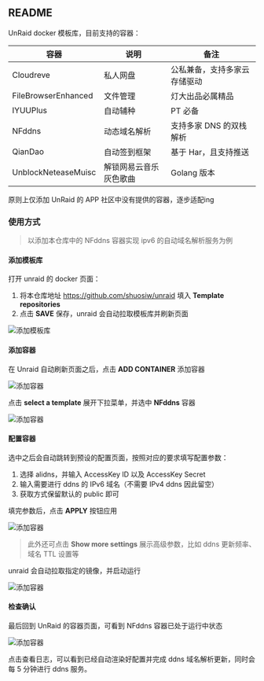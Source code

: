 ## README

UnRaid docker 模板库，目前支持的容器：

|容器|说明|备注|
|---|---|---|
|Cloudreve|私人网盘|公私兼备，支持多家云存储驱动|
|FileBrowserEnhanced|文件管理| 灯大出品必属精品|
|IYUUPlus|自动辅种| PT 必备 |
|NFddns|动态域名解析|支持多家 DNS 的双栈解析|
|QianDao| 自动签到框架| 基于 Har，且支持推送|
|UnblockNeteaseMuisc|解锁网易云音乐灰色歌曲|Golang 版本|

原则上仅添加 UnRaid 的 APP 社区中没有提供的容器，逐步适配ing

### 使用方式

> 以添加本仓库中的 NFddns 容器实现 ipv6 的自动域名解析服务为例


#### 添加模板库

打开 unraid 的 docker 页面：

1. 将本仓库地址 https://github.com/shuosiw/unraid 填入 **Template repositories**
2. 点击 **SAVE** 保存，unraid 会自动拉取模板库并刷新页面

![添加模板库](https://raw.githubusercontent.com/shuosiw/unraid/master/.assets/add-unraid-docker-template1.jpg)


#### 添加容器

在 Unraid 自动刷新页面之后，点击 **ADD CONTAINER** 添加容器

![添加容器](https://raw.githubusercontent.com/shuosiw/unraid/master/.assets/add-unraid-docker-template2.jpg)


点击 **select a template** 展开下拉菜单，并选中 **NFddns** 容器

![添加容器](https://raw.githubusercontent.com/shuosiw/unraid/master/.assets/add-unraid-docker-template3.jpg)


#### 配置容器


选中之后会自动跳转到预设的配置页面，按照对应的要求填写配置参数：

1. 选择 alidns，并输入 AccessKey ID 以及 AccessKey Secret
2. 输入需要进行 ddns 的 IPv6 域名（不需要 IPv4 ddns 因此留空）
3. 获取方式保留默认的 public 即可

填完参数后，点击 **APPLY** 按钮应用

![添加容器](https://raw.githubusercontent.com/shuosiw/unraid/master/.assets/add-unraid-docker-template4.jpg)

> 此外还可点击 **Show more settings** 展示高级参数，比如 ddns 更新频率、域名 TTL 设置等

unraid 会自动拉取指定的镜像，并启动运行

![添加容器](https://raw.githubusercontent.com/shuosiw/unraid/master/.assets/add-unraid-docker-template5.jpg)


#### 检查确认

最后回到 UnRaid 的容器页面，可看到 NFddns 容器已处于运行中状态

![添加容器](https://raw.githubusercontent.com/shuosiw/unraid/master/.assets/add-unraid-docker-template6.jpg)

点击查看日志，可以看到已经自动渲染好配置并完成 ddns 域名解析更新，同时会每 5 分钟进行 ddns 服务。


